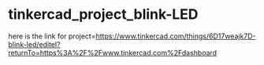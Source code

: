 # tinkercad_project_blink-LED
 here is the link for project=https://www.tinkercad.com/things/6D17weajk7D-blink-led/editel?returnTo=https%3A%2F%2Fwww.tinkercad.com%2Fdashboard
